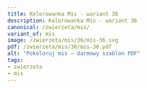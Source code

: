 ```yaml
---
title: Kolorowanka Mis - wariant 36
description: Kolorowanka Mis - wariant 36
canonical: /zwierzeta/mis/
variant_of: mis
image: /zwierzeta/mis/36/mis-36.svg
pdf: /zwierzeta/mis/36/mis-36.pdf
alt: "Pokoloruj mis – darmowy szablon PDF"
tags:
- zwierzeta
- mis
---
```

